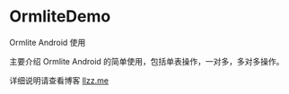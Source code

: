 # OrmliteDemo
Ormlite Android 使用


主要介绍 Ormlite Android 的简单使用，包括单表操作，一对多，多对多操作。

详细说明请查看博客 [llzz.me](http://llzz.me/?p=111])
